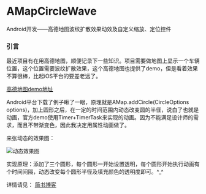 # AMapCircleWave
Android开发——高德地图波纹扩散效果动效及自定义缩放、定位控件
### 引言
最近项目有在用高德地图，顺便记录下一些知识。项目需要做地图上显示一个车辆位置，这个位置需要波纹扩散效果，这个高德地图也提供了demo，但是看着效果不算很棒，比起iOS平台的要差老远了。

[高德地图demo地址](http://lbs.amap.com/dev/demo/location-circle#iOS)

Android平台下载了例子瞅了一眼，原理就是AMap.addCircle(CircleOptions options)，加上圆形之后，在一定的时间范围内动态改变圆的半径，说白了也就是动画，官方demo使用Timer+TimerTask来实现的动画。因为不能满足设计师的需求，而且不带渐变色，因此我决定用属性动画做了。


来张动态的效果图：

![动态效果图](http://upload-images.jianshu.io/upload_images/2018489-5073096c698a26d5.gif?imageMogr2/auto-orient/strip)

实现原理：添加了三个圆形，每个圆形一开始设置透明，每个圆形开始执行动画有个时间间隔，动态改变每个圆形半径及填充颜色的透明度即可。^_^

详情请见： [简书博客](http://www.jianshu.com/p/fbbee03c6968)  